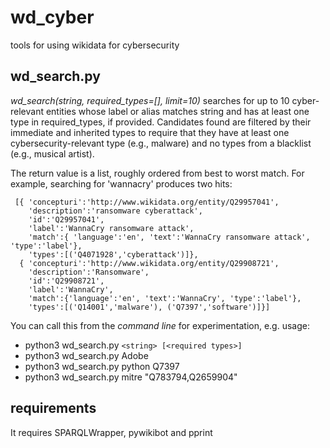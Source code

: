 # wd_cyber
tools for using wikidata for cybersecurity

## wd_search.py 

*wd_search(string, required_types=[], limit=10)* searches for up to 10 cyber-relevant entities whose label or alias matches string
and has at least one type in required_types, if provided.  Candidates found are filtered by their immediate and inherited types to require that they have at least one cybersecurity-relevant type (e.g., malware) and no types from a blacklist (e.g., musical artist).

The return value is a list, roughly ordered from best to worst match.  For example, searching for 'wannacry' produces two hits:
```
 [{ 'concepturi':'http://www.wikidata.org/entity/Q29957041',
    'description':'ransomware cyberattack',
    'id':'Q29957041',
    'label':'WannaCry ransomware attack',
    'match':{ 'language':'en', 'text':'WannaCry ransomware attack', 'type':'label'},
    'types':[('Q4071928','cyberattack')]},
  { 'concepturi':'http://www.wikidata.org/entity/Q29908721',
    'description':'Ransomware',
    'id':'Q29908721',
    'label':'WannaCry',
    'match':{'language':'en', 'text':'WannaCry', 'type':'label'},
    'types':[('Q14001','malware'), ('Q7397','software')]}]
```

You can call this from the *command line* for experimentation, e.g. usage:
 * python3 wd_search.py `<string> [<required types>]`
 * python3 wd_search.py Adobe
 * python3 wd_search.py python Q7397
 * python3 wd_search.py mitre  "Q783794,Q2659904"

## requirements

It requires SPARQLWrapper, pywikibot and pprint
